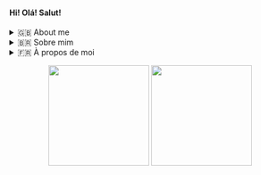 #### Hi! Olá! Salut!

<details closed>
<summary>🇬🇧 About me</summary>
<br>
I'm a Computer Engineering student and I like tinkering with:

- 🤔 learning, understanding and exploring new things all the time
- ⚙️ computer hardware and electronic prototyping 
- 💻 computer graphics 
- 🎮⌨️ game development
</details>

<details closed>  
  <summary>🇧🇷 Sobre mim</summary>
  <br>
Sou um estudante de Engenharia de Computação e gosto de brincar com:
  
- 🤔 aprender, entender e explorar novas coisas o tempo todo
- ⚙️ hardware de computadores e prototipagem eletrônica 
- 💻 computação gráfica
- 🎮⌨️ desenvolvimento de jogos  
</details>  

<details closed> 
  <summary>🇫🇷 À propos de moi</summary>
  <br>
Je suis un étudiant en Génie Informatique et j'aime:
  
- 🤔 apprendre, comprendre et explorer de nouvelles choses tout le temps
- ⚙️ du hardware et du prototypage électronique 
- 💻 du infographie
- 🎮⌨️ du développement de jeux  
</details>

<p align="center"><img width=auto height="180" src="https://github-readme-stats.vercel.app/api?username=gabrielgcma&show_icons=true&theme=tokyonight"> <img width=auto height="180" src="https://github-readme-stats.vercel.app/api/top-langs/?username=gabrielgcma&layout=compact&exclude_repo=FirstARProject,archimedespi"></p>

<!--
**gabrielgcma/gabrielgcma** is a ✨ _special_ ✨ repository because its `README.md` (this file) appears on your GitHub profile.

Here are some ideas to get you started:

- 🔭 I’m currently working on ...
- 🌱 I’m currently learning ...
- 👯 I’m looking to collaborate on ...
- 🤔 I’m looking for help with ...
- 💬 Ask me about ...
- 📫 How to reach me: ...
- 😄 Pronouns: ...
- ⚡ Fun fact: ...
-->
